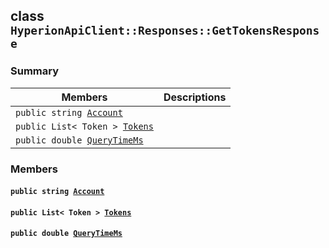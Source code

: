## class `HyperionApiClient::Responses::GetTokensResponse` 

### Summary

 Members                        | Descriptions                                
--------------------------------|---------------------------------------------
`public string `[`Account`](#class_hyperion_api_client_1_1_responses_1_1_get_tokens_response_1a8edb7e614aa530a58c647d8d273b1d8b) | 
`public List< Token > `[`Tokens`](#class_hyperion_api_client_1_1_responses_1_1_get_tokens_response_1a0b900fddb226d7cf2e91bd1f3e546e57) | 
`public double `[`QueryTimeMs`](#class_hyperion_api_client_1_1_responses_1_1_get_tokens_response_1aaed05a434b4de2c0ca564fe4e3d8a2ec) | 

### Members

#### `public string `[`Account`](#class_hyperion_api_client_1_1_responses_1_1_get_tokens_response_1a8edb7e614aa530a58c647d8d273b1d8b) 

#### `public List< Token > `[`Tokens`](#class_hyperion_api_client_1_1_responses_1_1_get_tokens_response_1a0b900fddb226d7cf2e91bd1f3e546e57) 

#### `public double `[`QueryTimeMs`](#class_hyperion_api_client_1_1_responses_1_1_get_tokens_response_1aaed05a434b4de2c0ca564fe4e3d8a2ec) 

